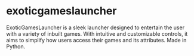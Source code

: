 # exoticgameslauncher
ExoticGamesLauncher is a sleek launcher designed to entertain the user with a variety of inbuilt games. With intuitive and customizable controls, it aims to simplify how users access their games and its attributes.
Made in Python.
